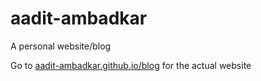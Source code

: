 # aadit-ambadkar

A personal website/blog

Go to [aadit-ambadkar.github.io/blog](blog) for the actual website
